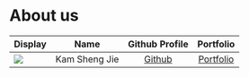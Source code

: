 # About us

Display | Name | Github Profile | Portfolio 
--------|:----:|:--------------:|:---------:
![](https://via.placeholder.com/100.png?text=Photo) | Kam Sheng Jie | [Github](https://github.com/ShengJie13245) | [Portfolio](https://github.com/ShengJie13245)

